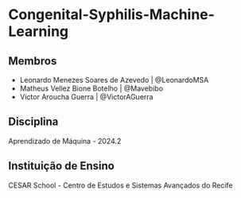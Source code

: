 # Congenital-Syphilis-Machine-Learning

## Membros

- Leonardo Menezes Soares de Azevedo | @LeonardoMSA
- Matheus Vellez Bione Botelho | @Mavebibo
- Victor Aroucha Guerra | @VictorAGuerra

## Disciplina

Aprendizado de Máquina - 2024.2

## Instituição de Ensino

CESAR School - Centro de Estudos e Sistemas Avançados do Recife
